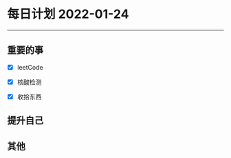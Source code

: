 #  每日计划 2022-01-24
---
## 重要的事
- [x]  leetCode
- [x]  核酸检测
- [x]  收拾东西



## 提升自己

  



## 其他








